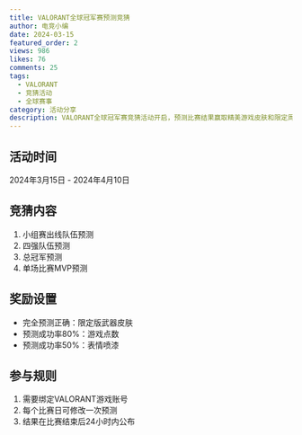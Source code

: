 ```yaml
---
title: VALORANT全球冠军赛预测竞猜
author: 电竞小编
date: 2024-03-15
featured_order: 2
views: 986
likes: 76
comments: 25
tags: 
  - VALORANT
  - 竞猜活动
  - 全球赛事
category: 活动分享
description: VALORANT全球冠军赛竞猜活动开启，预测比赛结果赢取精美游戏皮肤和限定周边。
---
```


## 活动时间

2024年3月15日 - 2024年4月10日

## 竞猜内容

1. 小组赛出线队伍预测
2. 四强队伍预测
3. 总冠军预测
4. 单场比赛MVP预测

## 奖励设置

- 完全预测正确：限定版武器皮肤
- 预测成功率80%：游戏点数
- 预测成功率50%：表情喷漆

## 参与规则

1. 需要绑定VALORANT游戏账号
2. 每个比赛日可修改一次预测
3. 结果在比赛结束后24小时内公布 